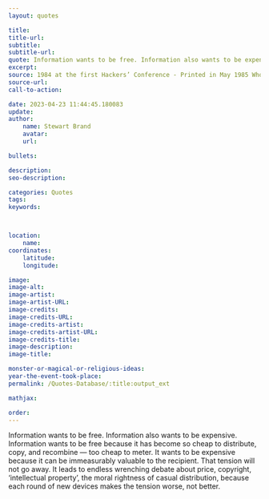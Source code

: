 ```yaml
---
layout: quotes

title:
title-url:
subtitle:
subtitle-url:
quote: Information wants to be free. Information also wants to be expensive.
excerpt:
source: 1984 at the first Hackers’ Conference - Printed in May 1985 Whole Earth Review
source-url:
call-to-action:

date: 2023-04-23 11:44:45.180083
update:
author:
    name: Stewart Brand
    avatar:
    url:

bullets:

description:
seo-description:

categories: Quotes
tags:
keywords:



location:
    name:
coordinates:
    latitude:
    longitude:

image:
image-alt:
image-artist:
image-artist-URL:
image-credits:
image-credits-URL:
image-credits-artist:
image-credits-artist-URL:
image-credits-title:
image-description:
image-title:

monster-or-magical-or-religious-ideas:
year-the-event-took-place:
permalink: /Quotes-Database/:title:output_ext

mathjax:

order:
---
```

Information wants to be free. Information also wants to be expensive. Information wants to be free because it has become so cheap to distribute, copy, and recombine — too cheap to meter. It wants to be expensive because it can be immeasurably valuable to the recipient. That tension will not go away. It leads to endless wrenching debate about price, copyright, ‘intellectual property’, the moral rightness of casual distribution, because each round of new devices makes the tension worse, not better.